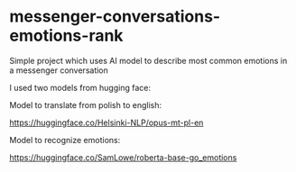 # messenger-conversations-emotions-rank
Simple project which uses AI model to describe most common emotions in a messenger conversation

I used two models from hugging face:

Model to translate from polish to english:

https://huggingface.co/Helsinki-NLP/opus-mt-pl-en

Model to recognize emotions:

https://huggingface.co/SamLowe/roberta-base-go_emotions
